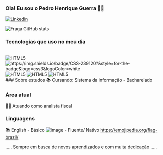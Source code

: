 ### Ola! Eu sou o Pedro Henrique Guerra 🧑‍💻

[![Linkedin](https://img.shields.io/badge/LinkedIn-0077B5?style=for-the-badge&logo=linkedin&logoColor=white)](https://www.linkedin.com/in/pedro-henrique-guerra-19937a1a2)

![Fraga GitHub stats](https://github-readme-stats.vercel.app/api?username=PedroGuerra01&show_icons=true&theme=dracula)

### Tecnologias que uso no meu dia

<div syle="display: inline_block"><br/>
<img align= "center" alt="HTML5" src="https://github-readme-stats.vercel.app/api?username=anuraghazra&show_icons=true&theme=radical"/>
  <img align= "center" alt="https://img.shields.io/badge/CSS-239120?&style=for-the-badge&logo=css3&logoColor=white"/>
  <img align= "center" alt="HTML5" src="https://img.shields.io/badge/Python-14354C?style=for-the-badge&logo=python&logoColor=white"/>
  <img align= "center" alt="HTML5" src="https://img.shields.io/badge/Java-ED8B00?style=for-the-badge&logo=openjdk&logoColor=white"/>
  <img align= "center" alt="HTML5" src="https://img.shields.io/badge/Microsoft_Excel-217346?style=for-the-badge&logo=microsoft-excel&logoColor=white"/>
</div>
### Sobre estudos
📚 Cursando: Sistema da  informação - Bacharelado

### Área atual 
👨‍💻 Atuando como analista fiscal
### Linguagens
📚 English - Básico
![image](https://github.com/PedroGuerra01/PedroGuerra01/assets/126834928/76113d80-23b9-43c4-a050-59bf29ebfcdd) - Fluente/ Nativo 
https://emojipedia.org/flag-brazil/


..... Sempre em busca de novos aprendizados e com muita dedicação .....




